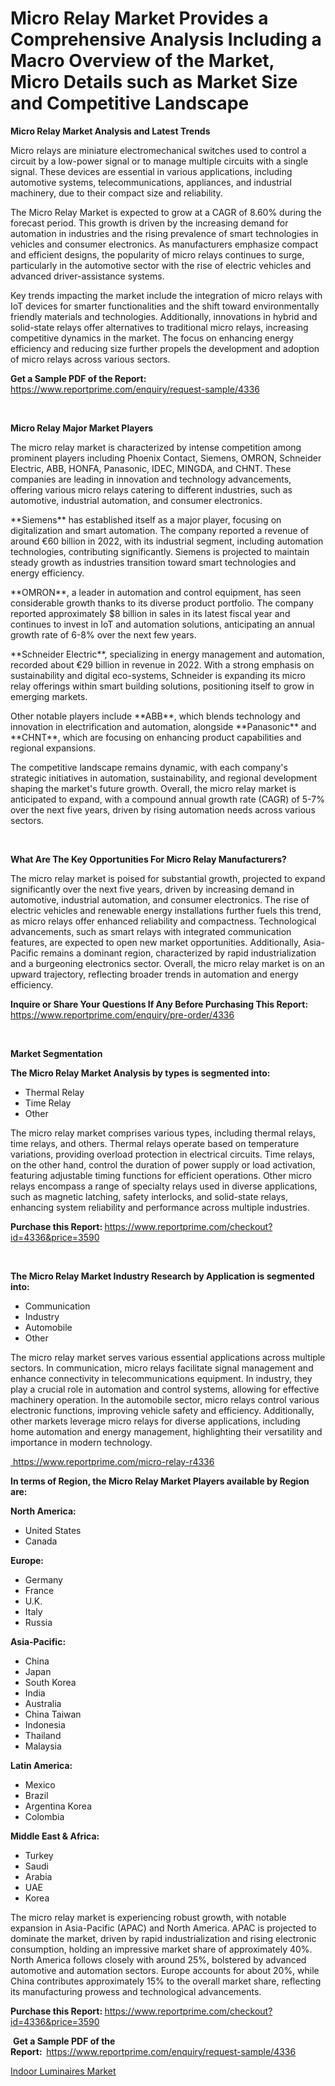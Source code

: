 <p><h1>Micro Relay Market Provides a Comprehensive Analysis Including a Macro Overview of the Market, Micro Details such as Market Size and Competitive Landscape</h1></p><p><strong>Micro Relay Market Analysis and Latest Trends</strong></p>
<p><p>Micro relays are miniature electromechanical switches used to control a circuit by a low-power signal or to manage multiple circuits with a single signal. These devices are essential in various applications, including automotive systems, telecommunications, appliances, and industrial machinery, due to their compact size and reliability.</p><p>The Micro Relay Market is expected to grow at a CAGR of 8.60% during the forecast period. This growth is driven by the increasing demand for automation in industries and the rising prevalence of smart technologies in vehicles and consumer electronics. As manufacturers emphasize compact and efficient designs, the popularity of micro relays continues to surge, particularly in the automotive sector with the rise of electric vehicles and advanced driver-assistance systems.</p><p>Key trends impacting the market include the integration of micro relays with IoT devices for smarter functionalities and the shift toward environmentally friendly materials and technologies. Additionally, innovations in hybrid and solid-state relays offer alternatives to traditional micro relays, increasing competitive dynamics in the market. The focus on enhancing energy efficiency and reducing size further propels the development and adoption of micro relays across various sectors.</p></p>
<p><strong>Get a Sample PDF of the Report:&nbsp;</strong> <a href="https://www.reportprime.com/enquiry/request-sample/4336?utm_campaign=3316&utm_medium=2&utm_source=Github&utm_content=ia&utm_term=19032025&utm_id=micro-relay">https://www.reportprime.com/enquiry/request-sample/4336</a></p>
<p>&nbsp;</p>
<p><strong>Micro Relay Major Market Players</strong></p>
<p><p>The micro relay market is characterized by intense competition among prominent players including Phoenix Contact, Siemens, OMRON, Schneider Electric, ABB, HONFA, Panasonic, IDEC, MINGDA, and CHNT. These companies are leading in innovation and technology advancements, offering various micro relays catering to different industries, such as automotive, industrial automation, and consumer electronics.</p><p>**Siemens** has established itself as a major player, focusing on digitalization and smart automation. The company reported a revenue of around €60 billion in 2022, with its industrial segment, including automation technologies, contributing significantly. Siemens is projected to maintain steady growth as industries transition toward smart technologies and energy efficiency.</p><p>**OMRON**, a leader in automation and control equipment, has seen considerable growth thanks to its diverse product portfolio. The company reported approximately $8 billion in sales in its latest fiscal year and continues to invest in IoT and automation solutions, anticipating an annual growth rate of 6-8% over the next few years.</p><p>**Schneider Electric**, specializing in energy management and automation, recorded about €29 billion in revenue in 2022. With a strong emphasis on sustainability and digital eco-systems, Schneider is expanding its micro relay offerings within smart building solutions, positioning itself to grow in emerging markets.</p><p>Other notable players include **ABB**, which blends technology and innovation in electrification and automation, alongside **Panasonic** and **CHNT**, which are focusing on enhancing product capabilities and regional expansions.</p><p>The competitive landscape remains dynamic, with each company's strategic initiatives in automation, sustainability, and regional development shaping the market's future growth. Overall, the micro relay market is anticipated to expand, with a compound annual growth rate (CAGR) of 5-7% over the next five years, driven by rising automation needs across various sectors.</p></p>
<p>&nbsp;</p>
<p><strong>What Are The Key Opportunities For Micro Relay Manufacturers?</strong></p>
<p><p>The micro relay market is poised for substantial growth, projected to expand significantly over the next five years, driven by increasing demand in automotive, industrial automation, and consumer electronics. The rise of electric vehicles and renewable energy installations further fuels this trend, as micro relays offer enhanced reliability and compactness. Technological advancements, such as smart relays with integrated communication features, are expected to open new market opportunities. Additionally, Asia-Pacific remains a dominant region, characterized by rapid industrialization and a burgeoning electronics sector. Overall, the micro relay market is on an upward trajectory, reflecting broader trends in automation and energy efficiency.</p></p>
<p><strong>Inquire or Share Your Questions If Any Before Purchasing This Report:</strong> <a href="https://www.reportprime.com/enquiry/pre-order/4336?utm_campaign=3316&utm_medium=2&utm_source=Github&utm_content=ia&utm_term=19032025&utm_id=micro-relay">https://www.reportprime.com/enquiry/pre-order/4336</a></p>
<p>&nbsp;</p>
<p><strong>Market Segmentation</strong></p>
<p><strong>The Micro Relay Market Analysis by types is segmented into:</strong></p>
<p><ul><li>Thermal Relay</li><li>Time Relay</li><li>Other</li></ul></p>
<p><p>The micro relay market comprises various types, including thermal relays, time relays, and others. Thermal relays operate based on temperature variations, providing overload protection in electrical circuits. Time relays, on the other hand, control the duration of power supply or load activation, featuring adjustable timing functions for efficient operations. Other micro relays encompass a range of specialty relays used in diverse applications, such as magnetic latching, safety interlocks, and solid-state relays, enhancing system reliability and performance across multiple industries.</p></p>
<p><strong>Purchase this Report:&nbsp;</strong><a href="https://www.reportprime.com/checkout?id=4336&price=3590&utm_campaign=3316&utm_medium=2&utm_source=Github&utm_content=ia&utm_term=19032025&utm_id=micro-relay">https://www.reportprime.com/checkout?id=4336&price=3590</a></p>
<p>&nbsp;</p>
<p><strong>The Micro Relay Market Industry Research by Application is segmented into:</strong></p>
<p><ul><li>Communication</li><li>Industry</li><li>Automobile</li><li>Other</li></ul></p>
<p><p>The micro relay market serves various essential applications across multiple sectors. In communication, micro relays facilitate signal management and enhance connectivity in telecommunications equipment. In industry, they play a crucial role in automation and control systems, allowing for effective machinery operation. In the automobile sector, micro relays control various electronic functions, improving vehicle safety and efficiency. Additionally, other markets leverage micro relays for diverse applications, including home automation and energy management, highlighting their versatility and importance in modern technology.</p></p>
<p><a href="https://www.reportprime.com/micro-relay-r4336?utm_campaign=3316&utm_medium=2&utm_source=Github&utm_content=ia&utm_term=19032025&utm_id=micro-relay">&nbsp;https://www.reportprime.com/micro-relay-r4336</a></p>
<p><strong>In terms of Region, the Micro Relay Market Players available by Region are:</strong></p>
<p>
    <p> <strong> North America: </strong>
        <ul>
            <li>United States</li>
            <li>Canada</li>
        </ul>
        </p> 
    <p> <strong> Europe: </strong>
        <ul>
            <li>Germany</li>
            <li>France</li>
            <li>U.K.</li>
            <li>Italy</li>
            <li>Russia</li>
        </ul>
        </p> 
    <p> <strong> Asia-Pacific: </strong>
        <ul>
            <li>China</li>
            <li>Japan</li>
            <li>South Korea</li>
            <li>India</li>
            <li>Australia</li>
            <li>China Taiwan</li>
            <li>Indonesia</li>
            <li>Thailand</li>
            <li>Malaysia</li>
        </ul>
        </p> 
    <p> <strong> Latin America: </strong>
        <ul>
            <li>Mexico</li>
            <li>Brazil</li>
            <li>Argentina Korea</li>
            <li>Colombia</li>
        </ul>
        </p> 
    <p> <strong> Middle East & Africa: </strong>
        <ul>
            <li>Turkey</li>
            <li>Saudi</li>
            <li>Arabia</li>
            <li>UAE</li>
            <li>Korea</li>
        </ul>
    </p>
    </p>
<p><p>The micro relay market is experiencing robust growth, with notable expansion in Asia-Pacific (APAC) and North America. APAC is projected to dominate the market, driven by rapid industrialization and rising electronic consumption, holding an impressive market share of approximately 40%. North America follows closely with around 25%, bolstered by advanced automotive and automation sectors. Europe accounts for about 20%, while China contributes approximately 15% to the overall market share, reflecting its manufacturing prowess and technological advancements.</p></p>
<p><strong>Purchase this Report: </strong><a href="https://www.reportprime.com/checkout?id=4336&price=3590&utm_campaign=3316&utm_medium=2&utm_source=Github&utm_content=ia&utm_term=19032025&utm_id=micro-relay">https://www.reportprime.com/checkout?id=4336&price=3590</a></p>
<p>&nbsp;<strong>Get a Sample PDF of the Report:&nbsp;&nbsp;</strong><a href="https://www.reportprime.com/enquiry/request-sample/4336?utm_campaign=3316&utm_medium=2&utm_source=Github&utm_content=ia&utm_term=19032025&utm_id=micro-relay">https://www.reportprime.com/enquiry/request-sample/4336</a></p>
<p><strong></strong></p>
<p><p><a href="https://github.com/joshuagarcia509/Market-Research-Report-List-1/blob/main/indoor-luminaires-market.md?utm_campaign=3316&utm_medium=2&utm_source=Github&utm_content=ia&utm_term=19032025&utm_id=micro-relay">Indoor Luminaires Market</a></p></p>